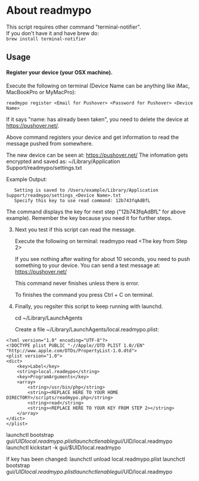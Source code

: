 # About readmypo

This script requires other command "terminal-notifier".  
If you don't have it and have brew do:  
```brew install terminal-notifier```

## Usage

#### Register your device (your OSX machine).

Execute the following on terminal (Device Name can be anything like iMac, MacBookPro or MyMacPro):

```shell
readmypo register <Email for Pushover> <Password for Pushover> <Device Name>
```

  If it says "name: has already been taken", you need to delete the device at https://pushover.net/.

  Above command registers your device and get information to read the message pushed from somewhere.

   The new device can be seen at: https://pushover.net/
   The infomation gets encrypted and saved as: ~/Library/Application Support/readmypo/settings.txt

   Example Output:

       Setting is saved to /Users/example/Library/Application Support/readmypo/settings_<Device Name>.txt
       Specify this key to use read command: 12b743fqAdBfL

   The command displays the key for next step ("12b743fqAdBfL" for above example).
   Remember the key because you need it for further steps.

3. Next you test if this script can read the message.

   Execute the following on terminal:
   readmypo read <The key from Step 2> <Device Name>

   If you see nothing after waiting for about 10 seconds, you need to push something to your device.
   You can send a test message at: https://pushover.net/

   This command never finishes unless there is error.

   To finishes the command you press Ctrl + C on terminal.

4. Finally, you regsiter this script to keep running with launchd.

   cd ~/Library/LaunchAgents

   Create a file ~/Library/LaunchAgents/local.readmypo.plist:

```
<?xml version="1.0" encoding="UTF-8"?>
<!DOCTYPE plist PUBLIC "-//Apple//DTD PLIST 1.0//EN" "http://www.apple.com/DTDs/PropertyList-1.0.dtd">
<plist version="1.0">
<dict>
    <key>Label</key>
    <string>local.readmypo</string>
    <key>ProgramArguments</key>
    <array>
        <string>/usr/bin/php</string>
        <string><REPLACE HERE TO YOUR HOME DIRECTORY>/scripts/readmypo.php</string>
        <string>read</string>
        <string><REPLACE HERE TO YOUR KEY FROM STEP 2></string>
    </array>
</dict>
</plist>
```

launchctl bootstrap gui/$UID local.readmypo.plist
launchctl enable gui/$UID/local.readmypo
launchctl kickstart -k gui/$UID/local.readmypo

If key has been changed:
launchctl unload local.readmypo.plist
launchctl bootstrap gui/$UID local.readmypo.plist
launchctl enable gui/$UID/local.readmypo
